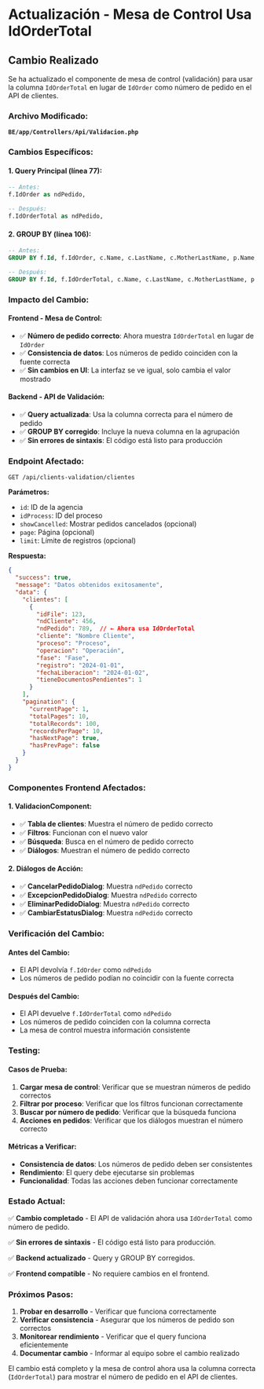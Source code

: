 # Actualización - Mesa de Control Usa IdOrderTotal

## Cambio Realizado

Se ha actualizado el componente de mesa de control (validación) para usar la columna `IdOrderTotal` en lugar de `IdOrder` como número de pedido en el API de clientes.

### **Archivo Modificado:**

**`BE/app/Controllers/Api/Validacion.php`**

### **Cambios Específicos:**

#### **1. Query Principal (línea 77):**
```sql
-- Antes:
f.IdOrder as ndPedido,

-- Después:
f.IdOrderTotal as ndPedido,
```

#### **2. GROUP BY (línea 106):**
```sql
-- Antes:
GROUP BY f.Id, f.IdOrder, c.Name, c.LastName, c.MotherLastName, p.Name, ot.Name, f.RegistrationDate, fs.Name, f.IdCurrentState, f.AgendDate

-- Después:
GROUP BY f.Id, f.IdOrderTotal, c.Name, c.LastName, c.MotherLastName, p.Name, ot.Name, f.RegistrationDate, fs.Name, f.IdCurrentState, f.AgendDate
```

### **Impacto del Cambio:**

#### **Frontend - Mesa de Control:**
- ✅ **Número de pedido correcto**: Ahora muestra `IdOrderTotal` en lugar de `IdOrder`
- ✅ **Consistencia de datos**: Los números de pedido coinciden con la fuente correcta
- ✅ **Sin cambios en UI**: La interfaz se ve igual, solo cambia el valor mostrado

#### **Backend - API de Validación:**
- ✅ **Query actualizada**: Usa la columna correcta para el número de pedido
- ✅ **GROUP BY corregido**: Incluye la nueva columna en la agrupación
- ✅ **Sin errores de sintaxis**: El código está listo para producción

### **Endpoint Afectado:**

```
GET /api/clients-validation/clientes
```

**Parámetros:**
- `id`: ID de la agencia
- `idProcess`: ID del proceso
- `showCancelled`: Mostrar pedidos cancelados (opcional)
- `page`: Página (opcional)
- `limit`: Límite de registros (opcional)

**Respuesta:**
```json
{
  "success": true,
  "message": "Datos obtenidos exitosamente",
  "data": {
    "clientes": [
      {
        "idFile": 123,
        "ndCliente": 456,
        "ndPedido": 789,  // ← Ahora usa IdOrderTotal
        "cliente": "Nombre Cliente",
        "proceso": "Proceso",
        "operacion": "Operación",
        "fase": "Fase",
        "registro": "2024-01-01",
        "fechaLiberacion": "2024-01-02",
        "tieneDocumentosPendientes": 1
      }
    ],
    "pagination": {
      "currentPage": 1,
      "totalPages": 10,
      "totalRecords": 100,
      "recordsPerPage": 10,
      "hasNextPage": true,
      "hasPrevPage": false
    }
  }
}
```

### **Componentes Frontend Afectados:**

#### **1. ValidacionComponent:**
- ✅ **Tabla de clientes**: Muestra el número de pedido correcto
- ✅ **Filtros**: Funcionan con el nuevo valor
- ✅ **Búsqueda**: Busca en el número de pedido correcto
- ✅ **Diálogos**: Muestran el número de pedido correcto

#### **2. Diálogos de Acción:**
- ✅ **CancelarPedidoDialog**: Muestra `ndPedido` correcto
- ✅ **ExcepcionPedidoDialog**: Muestra `ndPedido` correcto
- ✅ **EliminarPedidoDialog**: Muestra `ndPedido` correcto
- ✅ **CambiarEstatusDialog**: Muestra `ndPedido` correcto

### **Verificación del Cambio:**

#### **Antes del Cambio:**
- El API devolvía `f.IdOrder` como `ndPedido`
- Los números de pedido podían no coincidir con la fuente correcta

#### **Después del Cambio:**
- El API devuelve `f.IdOrderTotal` como `ndPedido`
- Los números de pedido coinciden con la columna correcta
- La mesa de control muestra información consistente

### **Testing:**

#### **Casos de Prueba:**
1. **Cargar mesa de control**: Verificar que se muestran números de pedido correctos
2. **Filtrar por proceso**: Verificar que los filtros funcionan correctamente
3. **Buscar por número de pedido**: Verificar que la búsqueda funciona
4. **Acciones en pedidos**: Verificar que los diálogos muestran el número correcto

#### **Métricas a Verificar:**
- **Consistencia de datos**: Los números de pedido deben ser consistentes
- **Rendimiento**: El query debe ejecutarse sin problemas
- **Funcionalidad**: Todas las acciones deben funcionar correctamente

### **Estado Actual:**

✅ **Cambio completado** - El API de validación ahora usa `IdOrderTotal` como número de pedido.

✅ **Sin errores de sintaxis** - El código está listo para producción.

✅ **Backend actualizado** - Query y GROUP BY corregidos.

✅ **Frontend compatible** - No requiere cambios en el frontend.

### **Próximos Pasos:**

1. **Probar en desarrollo** - Verificar que funciona correctamente
2. **Verificar consistencia** - Asegurar que los números de pedido son correctos
3. **Monitorear rendimiento** - Verificar que el query funciona eficientemente
4. **Documentar cambio** - Informar al equipo sobre el cambio realizado

El cambio está completo y la mesa de control ahora usa la columna correcta (`IdOrderTotal`) para mostrar el número de pedido en el API de clientes.
